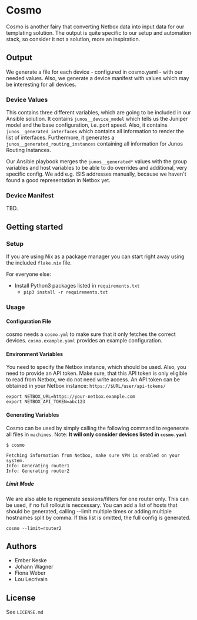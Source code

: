 # Cosmo

Cosmo is another fairy that converting Netbox data into input data for our templating solution.
The output is quite specific to our setup and automation stack, so consider it not a solution, more an inspiration.

## Output

We generate a file for each device - configured in cosmo.yaml - with our needed values.
Also, we generate a device manifest with values which may be interesting for all devices.

### Device Values

This contains three different variables, which are going to be included in our Ansible solution.
It contains `junos__device_model` which tells us the Juniper model and the base configuration, i.e. port speed.
Also, it contains `junos__generated_interfaces` which contains all information to render the list of interfaces.
Furthermore, it generates a `junos__generated_routing_instances` containing all information for Junos Routing Instances.

Our Ansible playbook merges the `junos__generated*` values with the group variables and host variables to be able to do
overrides and
additional, very specific config. We add e.g. ISIS addresses manually, because we haven't found a good representation in
Netbox yet.

### Device Manifest

TBD.

## Getting started

### Setup

If you are using Nix as a package manager you can start right away using the included `flake.nix` file.

For everyone else:

- Install Python3 packages listed in `requirements.txt`
    - `pip3 install -r requirements.txt`

### Usage

#### Configuration File

cosmo needs a `cosmo.yml` to make sure that it only fetches the correct devices.
`cosmo.example.yaml` provides an example configuration.

#### Environment Variables

You need to specify the Netbox instance, which should be used. Also, you need to provide an API token.
Make sure, that this API token is only eligible to read from Netbox, we do not need write access.
An API token can be obtained in your Netbox instance: `https://$URL/user/api-tokens/`

```shell
export NETBOX_URL=https://your-netbox.example.com
export NETBOX_API_TOKEN=abc123
```

#### Generating Variables

Cosmo can be used by simply calling the following command to regenerate all files in `machines`.
Note: **It will only consider devices listed in `cosmo.yaml`**

```shell
$ cosmo

Fetching information from Netbox, make sure VPN is enabled on your system.
Info: Generating router1
Info: Generating router2
```

##### Limit Mode

We are also able to regenerate sessions/filters for one router only. This can be used, if no full rollout is neccessary.
You can add a list of hosts that should be generated, calling --limit multiple times or adding multiple hostnames split
by comma. If this list is omitted, the full config is generated.

```
cosmo --limit=router2
```

## Authors

+ Ember Keske
+ Johann Wagner
+ Fiona Weber
+ Lou Lecrivain

## License

See `LICENSE.md`
